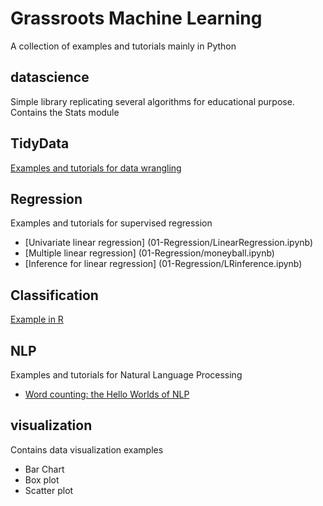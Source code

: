 # Grassroots Machine Learning
A collection of examples and tutorials mainly in Python
## datascience
Simple library replicating several algorithms for educational purpose.  
Contains the Stats module

## TidyData
[Examples and tutorials for data wrangling](http://mashimo.github.io/TidyData-Tutorial/)

## Regression
Examples and tutorials for supervised regression
* [Univariate linear regression] (01-Regression/LinearRegression.ipynb)
* [Multiple linear regression] (01-Regression/moneyball.ipynb)
* [Inference for linear regression] (01-Regression/LRinference.ipynb)

## Classification
[Example in R](http://mashimo.github.io/JHU-predict-class-wle/)

## NLP
Examples and tutorials for Natural Language Processing
* [Word counting: the Hello Worlds of NLP](03-NLP/helloworld-nlp.ipynb)

## visualization
Contains data visualization examples
* Bar Chart
* Box plot 
* Scatter plot
